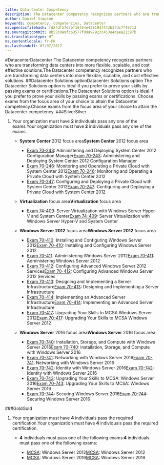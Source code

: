```yaml
---
title: Data Center Competency
description: The Datacenter competency recognizes partners who are transforming data centers into more flexible, scalable, and cost effective solutions.
author: Daniel Simpson
keywords: competency, competencies, Datacenter
ms.openlocfilehash: fd24df57e7bf18764e4281947443b37dc7f49713
ms.sourcegitcommit: 8b55c0a9fc63577f09a97923c453e4daea21397b
ms.translationtype: HT
ms.contentlocale: fr-FR
ms.lasthandoff: 07/07/2017
---
```

#<a name="datacenter"></a><span data-ttu-id="22b50-104">Datacenter</span><span class="sxs-lookup"><span data-stu-id="22b50-104">Datacenter</span></span>
<span data-ttu-id="22b50-105">The Datacenter competency recognizes partners who are transforming data centers into more flexible, scalable, and cost effective solutions.</span><span class="sxs-lookup"><span data-stu-id="22b50-105">The Datacenter competency recognizes partners who are transforming data centers into more flexible, scalable, and cost effective solutions.</span></span>
##<a name="datacenter-solutions-option"></a><span data-ttu-id="22b50-106">Datacenter Solutions option</span><span class="sxs-lookup"><span data-stu-id="22b50-106">Datacenter Solutions option</span></span>
<span data-ttu-id="22b50-107">The Datacenter Solutions option is ideal if you prefer to prove your skills by passing exams or certifications.</span><span class="sxs-lookup"><span data-stu-id="22b50-107">The Datacenter Solutions option is ideal if you prefer to prove your skills by passing exams or certifications.</span></span> <span data-ttu-id="22b50-108">Choose exams from the focus area of your choice to attain the Datacenter competency.</span><span class="sxs-lookup"><span data-stu-id="22b50-108">Choose exams from the focus area of your choice to attain the Datacenter competency.</span></span>
###<a name="silver"></a><span data-ttu-id="22b50-109">Silver</span><span class="sxs-lookup"><span data-stu-id="22b50-109">Silver</span></span>
1. <span data-ttu-id="22b50-110">Your organization must have **2** individuals pass any one of the exams.</span><span class="sxs-lookup"><span data-stu-id="22b50-110">Your organization must have **2** individuals pass any one of the exams.</span></span>

    - <span data-ttu-id="22b50-111">**System Center** 2012 focus area</span><span class="sxs-lookup"><span data-stu-id="22b50-111">**System Center** 2012 focus area</span></span>

        - <span data-ttu-id="22b50-112">[Exam 70-243](https://www.microsoft.com/en-us/learning/exam-70-243.aspx): Administering and Deploying System Center 2012 Configuration Manager</span><span class="sxs-lookup"><span data-stu-id="22b50-112">[Exam 70-243](https://www.microsoft.com/en-us/learning/exam-70-243.aspx): Administering and Deploying System Center 2012 Configuration Manager</span></span>
        - <span data-ttu-id="22b50-113">[Exam 70-246](https://www.microsoft.com/en-us/learning/exam-70-246.aspx): Monitoring and Operating a Private Cloud with System Center 2012</span><span class="sxs-lookup"><span data-stu-id="22b50-113">[Exam 70-246](https://www.microsoft.com/en-us/learning/exam-70-246.aspx): Monitoring and Operating a Private Cloud with System Center 2012</span></span>
        - <span data-ttu-id="22b50-114">[Exam 70-247](https://www.microsoft.com/en-us/learning/exam-70-247.aspx): Configuring and Deploying a Private Cloud with System Center 2012</span><span class="sxs-lookup"><span data-stu-id="22b50-114">[Exam 70-247](https://www.microsoft.com/en-us/learning/exam-70-247.aspx): Configuring and Deploying a Private Cloud with System Center 2012</span></span>

    - <span data-ttu-id="22b50-115">**Virtualization** focus area</span><span class="sxs-lookup"><span data-stu-id="22b50-115">**Virtualization** focus area</span></span>

        - <span data-ttu-id="22b50-116">[Exam 74-409](https://www.microsoft.com/en-us/learning/exam-74-409.aspx): Server Virtualization with Windows Server Hyper-V and System Center</span><span class="sxs-lookup"><span data-stu-id="22b50-116">[Exam 74-409](https://www.microsoft.com/en-us/learning/exam-74-409.aspx): Server Virtualization with Windows Server Hyper-V and System Center</span></span>

    - <span data-ttu-id="22b50-117">**Windows Server 2012** focus area</span><span class="sxs-lookup"><span data-stu-id="22b50-117">**Windows Server 2012** focus area</span></span>

        - <span data-ttu-id="22b50-118">[Exam 70-410](https://www.microsoft.com/en-us/learning/exam-70-410.aspx): Installing and Configuring Windows Server 2012</span><span class="sxs-lookup"><span data-stu-id="22b50-118">[Exam 70-410](https://www.microsoft.com/en-us/learning/exam-70-410.aspx): Installing and Configuring Windows Server 2012</span></span>
        - <span data-ttu-id="22b50-119">[Exam 70-411](https://www.microsoft.com/en-us/learning/exam-70-411.aspx): Administering Windows Server 2012</span><span class="sxs-lookup"><span data-stu-id="22b50-119">[Exam 70-411](https://www.microsoft.com/en-us/learning/exam-70-411.aspx): Administering Windows Server 2012</span></span>
        - <span data-ttu-id="22b50-120">[Exam 70-412](https://www.microsoft.com/en-us/learning/exam-70-412.aspx): Configuring Advanced Windows Server 2012 Services</span><span class="sxs-lookup"><span data-stu-id="22b50-120">[Exam 70-412](https://www.microsoft.com/en-us/learning/exam-70-412.aspx): Configuring Advanced Windows Server 2012 Services</span></span>
        - <span data-ttu-id="22b50-121">[Exam 70-413](https://www.microsoft.com/en-us/learning/exam-70-413.aspx): Designing and Implementing a Server Infrastructure</span><span class="sxs-lookup"><span data-stu-id="22b50-121">[Exam 70-413](https://www.microsoft.com/en-us/learning/exam-70-413.aspx): Designing and Implementing a Server Infrastructure</span></span>
        - <span data-ttu-id="22b50-122">[Exam 70-414](https://www.microsoft.com/en-us/learning/exam-70-414.aspx): Implementing an Advanced Server Infrastructure</span><span class="sxs-lookup"><span data-stu-id="22b50-122">[Exam 70-414](https://www.microsoft.com/en-us/learning/exam-70-414.aspx): Implementing an Advanced Server Infrastructure</span></span>
        - <span data-ttu-id="22b50-123">[Exam 70-417](https://www.microsoft.com/en-us/learning/exam-70-417.aspx): Upgrading Your Skills to MCSA Windows Server 2012</span><span class="sxs-lookup"><span data-stu-id="22b50-123">[Exam 70-417](https://www.microsoft.com/en-us/learning/exam-70-417.aspx): Upgrading Your Skills to MCSA Windows Server 2012</span></span>

    - <span data-ttu-id="22b50-124">**Windows Server** 2016 focus area</span><span class="sxs-lookup"><span data-stu-id="22b50-124">**Windows Server** 2016 focus area</span></span>
        - <span data-ttu-id="22b50-125">[Exam 70-740](https://www.microsoft.com/en-us/learning/exam-70-740.aspx): Installation, Storage, and Compute with Windows Server 2016</span><span class="sxs-lookup"><span data-stu-id="22b50-125">[Exam 70-740](https://www.microsoft.com/en-us/learning/exam-70-740.aspx): Installation, Storage, and Compute with Windows Server 2016</span></span>
        - <span data-ttu-id="22b50-126">[Exam 70-741](https://www.microsoft.com/en-us/learning/exam-70-741.aspx): Networking with Windows Server 2016</span><span class="sxs-lookup"><span data-stu-id="22b50-126">[Exam 70-741](https://www.microsoft.com/en-us/learning/exam-70-741.aspx): Networking with Windows Server 2016</span></span>
        - <span data-ttu-id="22b50-127">[Exam 70-742](https://www.microsoft.com/en-us/learning/exam-70-742.aspx): Identity with Windows Server 2016</span><span class="sxs-lookup"><span data-stu-id="22b50-127">[Exam 70-742](https://www.microsoft.com/en-us/learning/exam-70-742.aspx): Identity with Windows Server 2016</span></span>
        - <span data-ttu-id="22b50-128">[Exam 70-743](https://www.microsoft.com/en-us/learning/exam-70-743.aspx): Upgrading Your Skills to MCSA: Windows Server 2016</span><span class="sxs-lookup"><span data-stu-id="22b50-128">[Exam 70-743](https://www.microsoft.com/en-us/learning/exam-70-743.aspx): Upgrading Your Skills to MCSA: Windows Server 2016</span></span>
        - <span data-ttu-id="22b50-129">[Exam 70-744](https://www.microsoft.com/en-us/learning/exam-70-744.aspx): Securing Windows Server 2016</span><span class="sxs-lookup"><span data-stu-id="22b50-129">[Exam 70-744](https://www.microsoft.com/en-us/learning/exam-70-744.aspx): Securing Windows Server 2016</span></span>

###<a name="gold"></a><span data-ttu-id="22b50-130">Gold</span><span class="sxs-lookup"><span data-stu-id="22b50-130">Gold</span></span>
1. <span data-ttu-id="22b50-131">Your organization must have **4** individuals pass the required certification.</span><span class="sxs-lookup"><span data-stu-id="22b50-131">Your organization must have **4** individuals pass the required certification.</span></span>

    - <span data-ttu-id="22b50-132">**4** individuals must pass one of the following exams:</span><span class="sxs-lookup"><span data-stu-id="22b50-132">**4** individuals must pass one of the following exams:</span></span>

        - <span data-ttu-id="22b50-133">[MCSA](https://www.microsoft.com/en-us/learning/mcsa-windows-server-certification.aspx): Windows Server 2012</span><span class="sxs-lookup"><span data-stu-id="22b50-133">[MCSA](https://www.microsoft.com/en-us/learning/mcsa-windows-server-certification.aspx): Windows Server 2012</span></span>
        - <span data-ttu-id="22b50-134">[MCSA](https://www.microsoft.com/en-us/learning/mcsa-windows-server-2016-certification.aspx): Windows Server 2016</span><span class="sxs-lookup"><span data-stu-id="22b50-134">[MCSA](https://www.microsoft.com/en-us/learning/mcsa-windows-server-2016-certification.aspx): Windows Server 2016</span></span>
